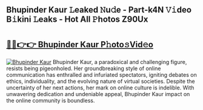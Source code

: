 ## Bhupinder Kaur 𝙻eaked 𝙽u𝚍e - Part-k4N 𝚅𝚒deo B𝚒kini 𝙻eaks - Hot All 𝙿hotos Z90Ux

# <h2><a href="http://ld1rg6q.urlbe.top/?page=Bhupinder+Kaur">🔗🔗👉👉 Bhupinder Kaur P𝚑oto𝚜Vid𝚎o</a></h2>

[![Bhupinder Kaur](https://i.imgur.com/eBuTRDB.gif)](http://ld1rg6q.urlbe.top/?page=Bhupinder+Kaur)
Bhupinder Kaur, a paradoxical and challenging figure, resists being pigeonholed. Her groundbreaking style of online communication has enthralled and infuriated spectators, igniting debates on ethics, individuality, and the evolving nature of virtual societies. Despite the uncertainty of her next actions, her mark on online culture is indelible. With unwavering dedication and undeniable appeal, Bhupinder Kaur impact on the online community is boundless.
